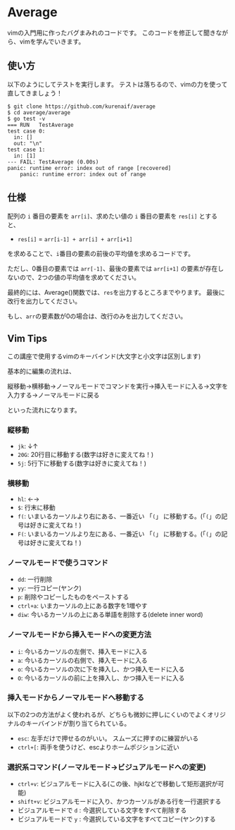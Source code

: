 # Average

vimの入門用に作ったバグまみれのコードです。
このコードを修正して聞きながら、vimを学んでいきます。

## 使い方

以下のようにしてテストを実行します。
テストは落ちるので、vimの力を使って直してきましょう！

```
$ git clone https://github.com/kurenaif/average
$ cd average/average
$ go test -v
=== RUN   TestAverage
test case 0:
  in: []
  out: "\n"
test case 1:
  in: [1]
--- FAIL: TestAverage (0.00s)
panic: runtime error: index out of range [recovered]
	panic: runtime error: index out of range
```

## 仕様

配列の `i` 番目の要素を `arr[i]`、求めたい値の `i` 番目の要素を `res[i]` とすると、

* `res[i]` = `arr[i-1] + arr[i] + arr[i+1]`

を求めることで、`i`番目の要素の前後の平均値を求めるコードです。

ただし、0番目の要素では `arr[-1]`、最後の要素では `arr[i+1]` の要素が存在しないので、2つの値の平均値を求めてください。

最終的には、Average()関数では、`res`を出力するところまでやります。 最後に改行を出力してください。

もし、`arr`の要素数が0の場合は、改行のみを出力してください。

## Vim Tips

この講座で使用するvimのキーバインド(大文字と小文字は区別します)

基本的に編集の流れは、

縦移動→横移動→ノーマルモードでコマンドを実行→挿入モードに入る→文字を入力する→ノーマルモードに戻る

といった流れになります。

### 縦移動

* `jk`: ↓↑
* `20G`: 20行目に移動する(数字は好きに変えてね！)
* `5j`: 5行下に移動する(数字は好きに変えてね！)

### 横移動

* `hl`: ←→
* `$`: 行末に移動
* `f(`: いまいるカーソルより右にある、一番近い 「`(`」 に移動する。(「`(`」の記号は好きに変えてね！)
* `F(`: いまいるカーソルより左にある、一番近い 「`(`」 に移動する。(「`(`」の記号は好きに変えてね！)

### ノーマルモードで使うコマンド

* `dd`: 一行削除
* `yy`: 一行コピー(ヤンク)
* `p`: 削除やコピーしたものをペーストする
* `ctrl+a`: いまカーソルの上にある数字を1増やす
* `diw`: 今いるカーソルの上にある単語を削除する(delete inner word)

### ノーマルモードから挿入モードへの変更方法

* `i`: 今いるカーソルの左側で、挿入モードに入る
* `a`: 今いるカーソルの右側で、挿入モードに入る
* `o`: 今いるカーソルの次に下を挿入し、かつ挿入モードに入る
* `O`: 今いるカーソルの前に上を挿入し、かつ挿入モードに入る

### 挿入モードからノーマルモードへ移動する

以下の2つの方法がよく使われるが、どちらも微妙に押しにくいのでよくオリジナルのキーバインドが割り当てられている。

* `esc`: 左手だけで押せるのがいい。 スムーズに押すのに練習がいる
* `ctrl+[`: 両手を使うけど、escよりホームポジションに近い

### 選択系コマンド(ノーマルモード→ビジュアルモードへの変更)

* `ctrl+v`: ビジュアルモードに入る(この後、hjklなどで移動して矩形選択が可能)
* `shift+v`: ビジュアルモードに入り、かつカーソルがある行を一行選択する
* ビジュアルモードで `d` : 今選択している文字をすべて削除する
* ビジュアルモードで `y` : 今選択している文字をすべてコピー(ヤンク)する
